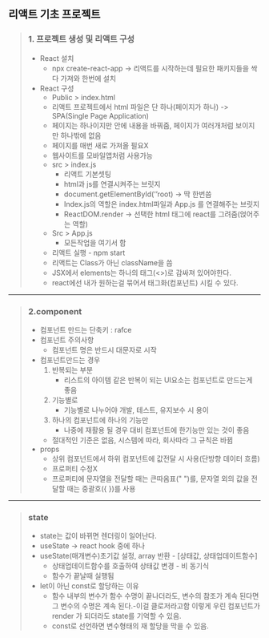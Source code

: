 ## 리액트 기초 프로젝트
> ### 1. 프로젝트 생성 및 리액트 구성
>* React 설치
>    * npx create-react-app -> 리액트를 시작하는데 필요한 패키지들을 싹다 가져와 한번에 설치 
>* React 구성
>   * Public > index.html
>   * 리액트 프로젝트에서 html 파일은 단 하나(페이지가 하나) -> SPA(Single Page Application)
>   * 페이지는 하나이지만 안에 내용을 바꿔줌, 페이지가 여러개처럼 보이지만 하나밖에 없음
>   * 페이지를 매번 새로 가져올 필요X
>   * 웹사이트를 모바일앱처럼 사용가능
>   * src > index.js
>       * 리액트 기본셋팅
>       * html과 js를 연결시켜주는 브릿지
>       * document.getElementById(‘’root) -> 딱 한번씀
>       * Index.js의 역할은 index.html파일과 App.js 를 연결해주는 브릿지
>       * ReactDOM.render -> 선택한 html 태그에 react를 그려줌(얹어주는 역할)
>   * Src > App.js
>       * 모든작업을 여기서 함
>   * 리액트 실행 - npm start
>   * 리액트는 Class가 아닌 className을 씀
>   * JSX에서 elements는 하나의 태그(<>)로 감싸져 있어야한다.
>   * react에선 내가 원하는걸 묶어서 태그화(컴포넌트) 시킬 수 있다.
***
> ### 2.component
> * 컴포넌트 만드는 단축키 : rafce
> * 컴포넌트 주의사항
>   * 컴포넌트 명은 반드시 대문자로 시작
> * 컴포넌트만드는 경우
>   1. 반복되는 부분
>       * 리스트의 아이템 같은 반복이 되는 UI요소는 컴포넌트로 만드는게 좋음
>   2. 기능별로 
>       * 기능별로 나누어야 개발, 테스트, 유지보수 시 용이
>   3. 하나의 컴포넌트에 하나의 기능만 
>        * 나중에 재활용 될 경우 대비 컴포넌트에 한기능만 있는 것이 좋음
>   * 절대적인 기준은 없음, 시스템에 따라, 회사따라 그 규칙은 바뀜
> * props
>   * 상위 컴포넌트에서 하위 컴포넌트에 값전달 시 사용(단방향 데이터  흐름)
>   * 프로퍼티 수정X
>   * 프로퍼티에 문자열을 전달할 때는 큰따옴표(" ")를, 문자열 외의 값을 전달할 때는 중괄호({ })를 사용
*** 
> ### state
> * state는 값이 바뀌면 렌더링이 일어난다.
> * useState -> react hook 중에 하나
> * useState(매개변수)초기값 설정, array 반환 - [상태값, 상태업데이트함수]
>   * 상태업데이트함수를 호출하여 상태값 변경 - 비 동기식
>   * 함수가 끝날때 실행됨
>* let이 아닌 const로 할당하는 이유
>   * 함수 내부의 변수가 함수 수명이 끝나더라도, 변수의 참조가 계속 된다면 그 변수의 수명은 계속 된다.-이걸 클로저라고함 이렇게 우린 컴포넌트가 render 가 되더라도 state를 기억할 수 있음.
>   * const로 선언하면 변수형태의 재 할당을 막을 수 있음.
